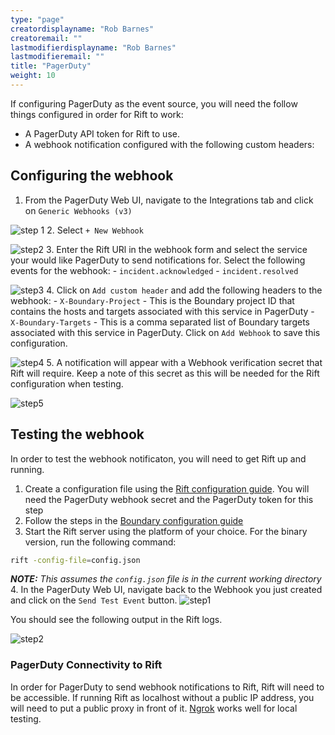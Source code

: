 ```yaml
---
type: "page"
creatordisplayname: "Rob Barnes"
creatoremail: ""
lastmodifierdisplayname: "Rob Barnes"
lastmodifieremail: ""
title: "PagerDuty"
weight: 10
---
```


If configuring PagerDuty as the event source, you will need the follow things configured in order for Rift to work:

- A PagerDuty API token for Rift to use.
- A webhook notification configured with the following custom headers:

## Configuring the webhook

1. From the PagerDuty Web UI, navigate to the Integrations tab and click on `Generic Webhooks (v3)`

![step 1](/event-sources/images/pd-step1.png?classes=shadow "")
2. Select `+ New Webhook`

![step2](/event-sources/images/pd-step2.png?classes=shadow "")
3. Enter the Rift URl in the webhook form and select the service your would like PagerDuty to send notifications for. Select the following events for the webhook:
    - `incident.acknowledged`
    - `incident.resolved`

![step3](/event-sources/images/pd-step3.jpeg?classes=shadow "")
4. Click on `Add custom header` and add the following headers to the webhook:
    - `X-Boundary-Project` - This is the Boundary project ID that contains the hosts and targets associated with this service in PagerDuty
    - `X-Boundary-Targets` - This is a comma separated list of Boundary targets associated with this service in PagerDuty.
Click on `Add Webhook` to save this configuration.

![step4](/event-sources/images/pd-step4.png?classes=shadow "")
5. A notification will appear with a Webhook verification secret that Rift will require. Keep a note of this secret as this will be needed for the Rift configuration when testing.

![step5](/event-sources/images/pd-step5.png?height=300px&classes=shadow "")

## Testing the webhook

In order to test the webhook notificaton, you will need to get Rift up and running.

1. Create a configuration file using the [Rift configuration guide](/rift-configuration). You will need the PagerDuty webhook secret and the PagerDuty token for this step
2. Follow the steps in the [Boundary configuration guide](/boundary)
3. Start the Rift server using the platform of your choice. For the binary version, run the following command:

```sh
rift -config-file=config.json
```

_**NOTE:** This assumes the `config.json` file is in the current working directory_
4. In the PagerDuty Web UI, navigate back to the Webhook you just created and click on the `Send Test Event` button.
![step1](/event-sources/images/pdtest-step1.png?classes=shadow "")

You should see the following output in the Rift logs.

![step2](/event-sources/images/pdtest-step2.png?classes=shadow "")

### PagerDuty Connectivity to Rift

In order for PagerDuty to send webhook notifications to Rift, Rift will need to be accessible. If running Rift as localhost without a public IP address, you will need to put a public proxy in front of it. [Ngrok](https://ngrok.com/) works well for local testing.
